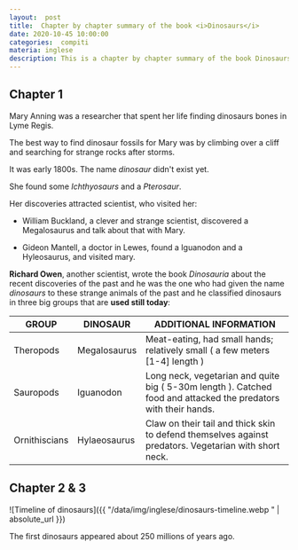 ```yaml
---
layout:  post
title:  Chapter by chapter summary of the book <i>Dinosaurs</i>
date: 2020-10-45 10:00:00
categories:  compiti
materia: inglese
description: This is a chapter by chapter summary of the book Dinosaurs written by Oxford University. It's an online book shipped with B1 Language for Life, a book for the first year of high school used in Italy.
---
```

## Chapter 1

Mary Anning was a researcher that spent her life finding dinosaurs bones in Lyme Regis.

The best way to find dinosaur fossils for Mary was by climbing over a cliff and searching for strange rocks after storms. 

It was early 1800s. The name _dinosaur_ didn't exist yet.

She found some _Ichthyosaurs_ and a _Pterosaur_. 

Her discoveries attracted scientist, who visited her:

- William Buckland, a clever and strange scientist, discovered a Megalosaurus and talk about that with Mary. 

- Gideon Mantell, a doctor in Lewes, found a Iguanodon and a Hyleosaurus, and visited mary. 

**Richard Owen**, another scientist, wrote the book _Dinosauria_ about the recent discoveries of the past and he was the one who had given the name _dinosaurs_ to these strange animals of the past and he classified dinosaurs in three big groups that are **used still today**:

|GROUP|DINOSAUR|ADDITIONAL INFORMATION
|---|---|---|
Theropods|Megalosaurus|Meat-eating, had small hands; relatively small ( a few  meters [1-4] length )
Sauropods|Iguanodon|Long neck, vegetarian and quite big ( 5-30m length ). Catched food and attacked the predators with their hands.
Ornithiscians|Hylaeosaurus|Claw on their tail and thick skin to defend themselves against predators. Vegetarian with short neck.

## Chapter 2 & 3
![Timeline of dinosaurs]({{ "/data/img/inglese/dinosaurs-timeline.webp
" | absolute_url }})

The first dinosaurs appeared about 250 millions of years ago. 
